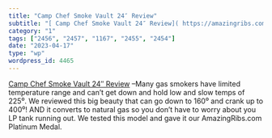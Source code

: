 ```yaml
---
title: "Camp Chef Smoke Vault 24″ Review"
subtitle: "[ Camp Chef Smoke Vault 24″ Review]( https://amazingribs.com/smoker/camp-chef-smoke-vault-24-review/..."
category: "1"
tags: ["2456", "2457", "1167", "2455", "2454"]
date: "2023-04-17"
type: "wp"
wordpress_id: 4465
---
```

[ Camp Chef Smoke Vault 24″ Review]( https://amazingribs.com/smoker/camp-chef-smoke-vault-24-review/) –Many gas smokers have limited temperature range and can’t get down and hold low and slow temps of 225⁰. We reviewed this big beauty that can go down to 160⁰ and crank up to 400⁰! AND it converts to natural gas so you don’t have to worry about you LP tank running out. We tested this model and gave it our AmazingRibs.com Platinum Medal.
